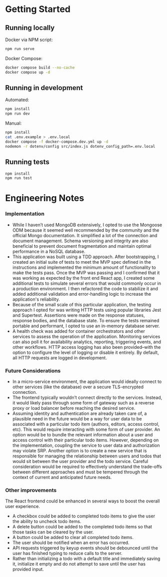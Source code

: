 # Getting Started
## Running locally
Docker via NPM script:
```bash
npm run serve
```
Docker Compose:
```bash
docker compose build --no-cache
docker compose up -d
```

## Running in development
Automated:
```bash
npm install
npm run dev
```

Manual:
```bash
npm install
cat .env.example > .env.local
docker compose -f docker-compose.dev.yml up -d
nodemon -r dotenv/config src/index.js dotenv_config_path=.env.local
```
## Running tests
```bash
npm install
npm run test
```
# Engineering Notes
### Implementation
- While I haven’t used MongoDB extensively, I opted to use the Mongoose ODM because it seemed well recommended by the community and the official Mongo documentation. It simplified a lot of the connection and document management. Schema versioning and integrity are also beneficial to prevent document fragmentation and maintain optimal performance in a NoSQL database.
- This application was built using a TDD approach. After bootstrapping, I created an initial suite of tests to meet the MVP spec defined in the instructions and implemented the minimum amount of functionality to make the tests pass. Once the MVP was passing and I confirmed that it was working as expected by the front end React app, I created some additional tests to simulate several errors that would commonly occur in a production environment. I then refactored the code to stabilize it and added additional validation and error-handling logic to increase the application's reliability.
- Because of the small scale of this particular application, the testing approach I opted for was writing HTTP tests using popular libraries Jest and Supertest. Assertions were made on the response statuses, response bodies, and the database state. To ensure the tests remained portable and performant, I opted to use an in-memory database server.
- A health check was added for container orchestrators and other services to assess the operation of the application. Monitoring services can also poll it for availability analytics, reporting, triggering events, and other workflows. HTTP access logging has also been provided–with the option to configure the level of logging or disable it entirely. By default, all HTTP requests are logged in development. 
### Future Considerations
- In a micro-service environment, the application would ideally connect to other services (like the database) over a secure TLS-encrypted connection.
- The frontend typically wouldn’t connect directly to the services. Instead, it would likely pass through some form of gateway such as a reverse proxy or load balancer before reaching the desired service.
- Assuming identity and authentication are already taken care of, a plausible need in the future would be a way for user data to be associated with a particular todo item (authors, editors, access control, etc). This would require interacting with some form of user provider. An option would be to bundle the relevant information about a user and access control with their particular todo items. However, depending on the implementation, coupling the service to user data and authorization may violate SRP. Another option is to create a new service that is responsible for managing the relationship between users and todos that would sit between the user provider and the todo service. Careful consideration would be required to effectively understand the trade-offs between different approaches and must be tempered through the context of current and anticipated future needs.
### Other improvements
The React frontend could be enhanced in several ways to boost the overall user experience.
- A checkbox could be added to completed todo items to give the user the ability to uncheck todo items.
- A delete button could be added to the completed todo items so that those tasks can be cleared by the user.
- A button could be added to clear all completed todo items.
- The user should be notified when an error has occurred.
- API requests triggered by keyup events should be debounced until the user has finished typing to reduce calls to the server.
- Rather than initializing a todo with a default title and immediately saving it, initialize it empty and do not attempt to save until the user has provided input.
